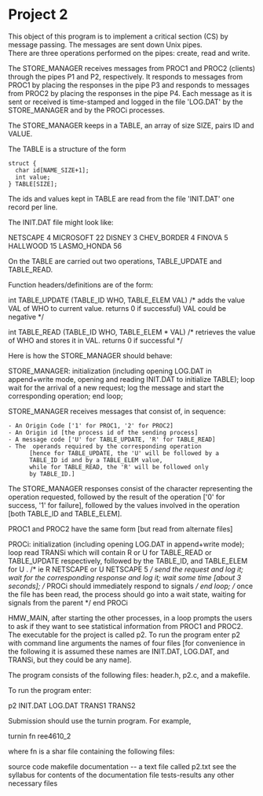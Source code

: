 # Project 2

This object of this program is to implement a critical section (CS) 
by message passing.  The messages are sent down Unix pipes.  
There are three operations performed on the pipes:  create, read 
and write.

The STORE_MANAGER receives messages from PROC1 and PROC2 (clients) 
through the pipes P1 and P2, respectively. It responds to messages 
from PROC1 by placing the responses in the pipe P3 and responds 
to messages from PROC2 by placing the responses in the pipe P4. 
Each message as it is sent or received is time-stamped and logged 
in the file 'LOG.DAT' by the STORE_MANAGER and by the PROCi processes.

The STORE_MANAGER keeps in a TABLE, an array of size SIZE, pairs ID and VALUE.

 The TABLE is a structure
of the form

    struct {
      char id[NAME_SIZE+1]; 
      int value;
    } TABLE[SIZE];



The ids and values kept in TABLE are read from the file
'INIT.DAT' one record per line.

The INIT.DAT file might look like:

 NETSCAPE  4
 MICROSOFT 22
 DISNEY  3
 CHEV_BORDER 4
 FINOVA 5
 HALLWOOD 15
 LASMO_HONDA  56

On the TABLE are carried out two operations, TABLE_UPDATE
and TABLE_READ.

Function headers/definitions are of the form:

  int TABLE_UPDATE (TABLE_ID WHO, TABLE_ELEM VAL) 
    /* adds the value VAL of WHO to current value. 
      returns 0 if successful} VAL could be negative */

   int TABLE_READ (TABLE_ID WHO, TABLE_ELEM * VAL) 
    /* retrieves the value of WHO and stores it in VAL.
      returns 0 if successful */

Here is how the STORE_MANAGER should behave:

   STORE_MANAGER:
       initialization (including opening LOG.DAT in
          append+write mode, opening and reading INIT.DAT to 
          initialize TABLE);
       loop
            wait for the arrival of a new request; 
            log the message and start the corresponding operation;
       end loop;

STORE_MANAGER receives messages that consist of, in sequence:

    - An Origin Code ['1' for PROC1, '2' for PROC2] 
    - An Origin id [the process id of the sending process]
    - A message code ['U' for TABLE_UPDATE, 'R' for TABLE_READ] 
    - The  operands required by the corresponding operation 
          [hence for TABLE_UPDATE, the 'U' will be followed by a
          TABLE_ID id and by a TABLE_ELEM value, 
          while for TABLE_READ, the 'R' will be followed only 
          by TABLE_ID.]

The STORE_MANAGER responses consist of the character representing the operation requested, followed by the
result of the operation ['0' for success, '1' for failure], followed by the values involved in the operation [both
TABLE_ID and TABLE_ELEM].

PROC1 and PROC2 have the same form 
   [but read from alternate files]

   PROCi:
       initialization (including opening LOG.DAT in
       append+write mode);
       loop
            read TRANSi which will contain R or U for
            TABLE_READ or TABLE_UPDATE respectively, 
            followed by the TABLE_ID, and TABLE_ELEM for U .
         /* ie R NETSCAPE   or U NETSCAPE 5   */
            send the request and log it; 
            wait for the corresponding response and log it; 
            wait some time [about 3 seconds];
        /* PROCi should immediately respond to signals */
        end loop;
        /* once the file has been read, the process should
           go into a wait state, waiting for signals from 
           the parent */
   end PROCi
      

HMW_MAIN, after starting the other processes, in a loop prompts the users to ask if they want to see statistical
information from PROC1 and PROC2. The executable for the project is called p2. To run the program enter p2 
with command line arguments the names of four files [for convenience in the following it is assumed these names are 
INIT.DAT, LOG.DAT, and TRANSi, but they could be any name].


The program consists of the following files:
header.h, p2.c, and a makefile.

To run the program enter:

p2 INIT.DAT LOG.DAT TRANS1 TRANS2

Submission should use the turnin program. For example,

turnin fn ree4610_2

where fn is a shar file containing the following files:

source code
makefile
documentation -- a text file called p2.txt
   see the syllabus for contents of the documentation file
tests-results
any other necessary files

